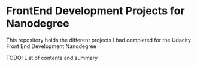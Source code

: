 # FrontEnd Development Projects for Nanodegree
This repository holds the different projects I had completed for
the Udacity Front End Development Nanodegree

TODO: List of contents and summary
